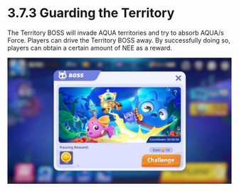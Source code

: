 # 3.7.3 Guarding the Territory

The Territory BOSS will invade AQUA territories and try to absorb AQUA/s Force. Players can drive the Territory BOSS away. By successfully doing so, players can obtain a certain amount of NEE as a reward.

![alt Guarding](<../assets/image11 (1).png>)
